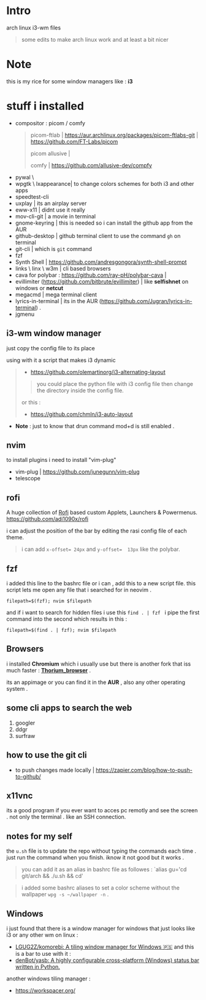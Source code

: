 # Intro

arch linux  i3-wm files 
> some edits to make arch linux work and at least a bit nicer 

# Note
this is my rice for some window managers like : **i3**

# stuff i installed 

- compositor : picom / comfy 
  > picom-ftlab | https://aur.archlinux.org/packages/picom-ftlabs-git | https://github.com/FT-Labs/picom
  > 
  > picom allusive |
  > 
  > comfy | https://github.com/allusive-dev/compfy
- pywal \ 
- wpgtk \ lxappearance| to change colors schemes for both i3 and other apps
- speedtest-cli
- uxplay | its an airplay server
- eww-x11 | didnt use it really
- mov-cli-git | a movie in terminal
- gnome-keyring | this is needed so i can install the github app from the AUR
- github-desktop | github terminal client to use the command `gh` on terminal
- git-cli |  which is `git` command
- fzf 
- Synth Shell | https://github.com/andresgongora/synth-shell-prompt
- links \ linx \ w3m | cli based browsers 
- cava for polybar : https://github.com/ray-pH/polybar-cava | 
- evillimiter (https://github.com/bitbrute/evillimiter) | like **selfishnet** on windows or **netcut**
- megacmd | mega terminal client
- lyrics-in-terminal | its in the AUR (https://github.com/Jugran/lyrics-in-terminal) .
- jgmenu


## i3-wm window manager
just copy the config file to its place 

using with it a script that makes i3 dynamic 
> - https://github.com/olemartinorg/i3-alternating-layout 
> > you could place the python file with i3 config file then change the directory inside the config file.
> >
>  or this :
> - https://github.com/chmln/i3-auto-layout
- **Note** : just to know that drun command mod+d is still enabled . 
## nvim 
to install plugins i need to install "vim-plug"
- vim-plug | https://github.com/junegunn/vim-plug
- telescope

## rofi 
A huge collection of [Rofi](https://github.com/davatorium/rofi) based custom Applets, Launchers & Powermenus.
https://github.com/adi1090x/rofi

i can adjust the position of the bar by editing the rasi config file of each theme. 
> i can add `x-offset= 24px` and `y-offset=  13px` like the polybar.

## fzf
i added this line to the bashrc file or i can , add this to a new script file. this script lets me open any file that i searched for in neovim . 
```
filepath=$(fzf); nvim $filepath
```
and if i want to search for hidden files i use this `find . | fzf ` i pipe the first command into the second which results in this : 
```
filepath=$(find . | fzf); nvim $filepath
```

## Browsers 
i installed **Chromium** which i usually use but there is another fork that iss much faster : **[Thorium_browser](https://thorium.rocks/)** .


its an appimage or you can find it in the **AUR** , also any other operating system . 

## some cli apps to search the web

1. googler
2. ddgr
3. surfraw 

## how to use the git cli 

- to push changes made locally | https://zapier.com/blog/how-to-push-to-github/


## x11vnc 
its a good program if you ever want to acces pc remotly and see the screen . not only the terminal . like an SSH connection.



## notes for my self
the `u.sh` file is to update the repo without typing the commands each time . just run the command when you finish. iknow it not good but it works . 
> you can add it as an alias in bashrc file as followes : 
`alias gu='cd git/arch && ./u.sh && cd' 

> i added some bashrc aliases to set a color scheme without the wallpaper `wpg -s ~/wallpaper -n` .



## Windows 
i just found that there is a window manager for windows that just looks like i3 or any other wm on linux : 
- [LGUG2Z/komorebi: A tiling window manager for Windows 🇵🇸](https://github.com/LGUG2Z/komorebi)
and this is a bar to use with it :
- [denBot/yasb: A highly configurable cross-platform (Windows) status bar written in Python.](https://github.com/DenBot/yasb)

another windows tiling manager : 
- https://workspacer.org/


